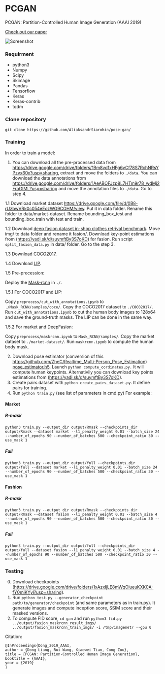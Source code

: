 # PCGAN
PCGAN: Partition-Controlled Human Image Generation (AAAI 2019)

[Check out our paper](https://arxiv.org/)


![Screenshot](.jpg)

### Requirment
* python3
* Numpy
* Scipy
* Skimage
* Pandas
* Tensorflow
* Keras
* Keras-contrib
* tqdm 

### Clone repository
```git clone https://github.com/AliaksandrSiarohin/pose-gan/```

### Training
In order to train a model:

1. You can download all the pre-processed data from https://drive.google.com/drive/folders/1Bm8vd1xHFg6vCf78S7RchNRsYPzvx60x?usp=sharing, extract and move the folders to ```./data```.
You can download the data annotations from https://drive.google.com/drive/folders/1AeABOFJzp8L7HTm9r78_wdMj2FraGIML?usp=sharing and move the annotation files to ```./data```.
Go to step 4.


1.1 Download market dataset https://drive.google.com/file/d/0B8-rUzbwVRk0c054eEozWG9COHM/view. Put it in data folder. Rename this folder to data/market-dataset. Rename bounding_box_test and bounding_box_train with test and train.


1.2 Download [deep fasion dataset in-shop clothes retrival benchmark](http://mmlab.ie.cuhk.edu.hk/projects/DeepFashion/InShopRetrieval.html). Move img/ to data folder and rename it fasion/. Download key-point estimations from (https://yadi.sk/d/suymftBy3S7oKD) for fasion. Run script ```split_fasion_data.py``` in data/ folder. Go to the step 3.

1.3 Download [COCO2017](http://cocodataset.org/#download).

1.4 Download [LIP](https://github.com/lemondan/HumanParsing-Dataset).

1.5 Pre-procession:

Deploy the [Mask-rcnn](https://github.com/matterport/Mask_RCNN) in ```./```.

1.5.1 For COCO2017 and LIP:

Copy ```preprocess/cut_with_annotations.ipynb``` to ```./Mask_RCNN/samples/coco/```.
Copy the COCO2017 dataset to ```./COCO2017/```.
Run ```cut_with_annotations.ipynb``` to cut the human body images to 128x64 and save the ground-truth masks.
The LIP can be done in the same way.

1.5.2 For market and DeepFasion:

Copy ```preprocess/maskrcnn.ipynb``` to ```Mask_RCNN/samples/```.
Copy the market dataset to ```./market-dataset/```.
Run ```maskrcnn.ipynb``` to compute the human body mask.

2. Download pose estimator (conversion of this https://github.com/ZheC/Realtime_Multi-Person_Pose_Estimation) [pose_estimator.h5](https://yadi.sk/d/blgmGpDi3PjXvK). Launch ```python compute_cordinates.py.``` It will compute human keypoints. Alternativlly you can download key points estimations from (https://yadi.sk/d/suymftBy3S7oKD).
3. Create pairs dataset with ```python create_pairs_dataset.py```. It define pairs for training.
4. Run ```python train.py``` (see list of parameters in cmd.py)
For example:
#### Market
##### R-mask
```
python3 train.py --output_dir output/Rmask --checkpoints_dir output/Rmask --dataset market --l1_penalty_weight 0.01 --batch_size 24 --number_of_epochs 90 --number_of_batches 500 --checkpoint_ratio 30 --use_mask 1
```

##### Full
```
python3 train.py --output_dir output/full --checkpoints_dir output/full --dataset market --l1_penalty_weight 0.01 --batch_size 24 --number_of_epochs 90 --number_of_batches 500 --checkpoint_ratio 30 --use_mask 1
```

#### Fashion
##### R-mask
```
python3 train.py --output_dir output/Rmask --checkpoints_dir output/Rmask --dataset fasion --l1_penalty_weight 0.01 --batch_size 4 --number_of_epochs 90 --number_of_batches 500 --checkpoint_ratio 30 --use_mask 1
```

##### Full
```
python3 train.py --output_dir output/full --checkpoints_dir output/full --dataset fasion --l1_penalty_weight 0.01 --batch_size 4 --number_of_epochs 90 --number_of_batches 500 --checkpoint_ratio 30 --use_mask 1
```


### Testing
0. Download checkpoints (https://drive.google.com/drive/folders/1xAzxIjLE8mWqOiueuKXK0A-fY0miKYyl?usp=sharing).
1. Run ```python test.py --generator_checkpoint path/to/generator/checkpoint``` (and same parameters as in train.py). It generate images and compute inception score, SSIM score and their masked versions.
2. To compute FID score, ```cd gan``` and run ```python3 fid.py ../output/fasion_maskrcnn_result_imgs/ ../output/fasion_maskrcnn_train_imgs/ -i /tmp/imagenet/ --gpu 0```

Citation:

```
@InProceedings{Dong_2019_AAAI,
author = {Dong Liang, Rui Wang, Xiaowei Tian, Cong Zou},
title = {PCGAN: Partition-Controlled Human Image Generation},
booktitle = {AAAI},
year = {2019}
}
```
